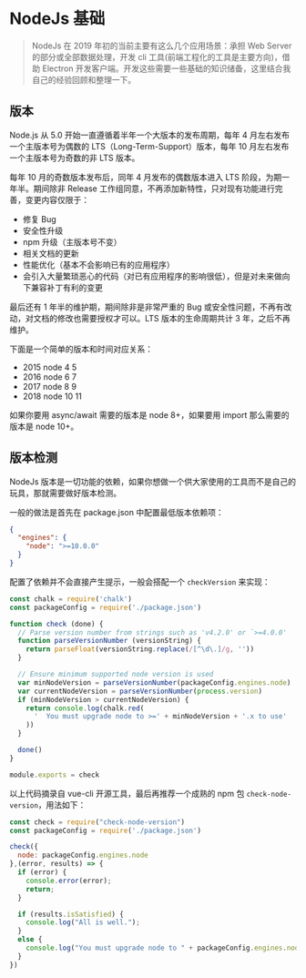 # NodeJs 基础

> NodeJs 在 2019 年初的当前主要有这么几个应用场景：承担 Web Server 的部分或全部数据处理，开发 cli 工具(前端工程化的工具是主要方向)，借助 Electron 开发客户端。开发这些需要一些基础的知识储备，这里结合我自己的经验回顾和整理一下。

## 版本

Node.js 从 5.0 开始一直遵循着半年一个大版本的发布周期，每年 4 月左右发布一个主版本号为偶数的 LTS（Long-Term-Support）版本，每年 10 月左右发布一个主版本号为奇数的非 LTS 版本。

每年 10 月的奇数版本发布后，同年 4 月发布的偶数版本进入 LTS 阶段，为期一年半。期间除非 Release 工作组同意，不再添加新特性，只对现有功能进行完善，变更内容仅限于：

 - 修复 Bug
 - 安全性升级
 - npm 升级（主版本号不变）
 - 相关文档的更新
 - 性能优化（基本不会影响已有的应用程序）
 - 会引入大量繁琐恶心的代码（对已有应用程序的影响很低），但是对未来做向下兼容补丁有利的变更

最后还有 1 年半的维护期，期间除非是非常严重的 Bug 或安全性问题，不再有改动，对文档的修改也需要授权才可以。LTS 版本的生命周期共计 3 年，之后不再维护。

下面是一个简单的版本和时间对应关系：

- 2015 node 4  5
- 2016 node 6  7
- 2017 node 8  9
- 2018 node 10 11

如果你要用 async/await 需要的版本是 node 8+，如果要用 import 那么需要的版本是 node 10+。

## 版本检测

NodeJs 版本是一切功能的依赖，如果你想做一个供大家使用的工具而不是自己的玩具，那就需要做好版本检测。

一般的做法是首先在 package.json 中配置最低版本依赖项：

```json
{
  "engines": {
    "node": ">=10.0.0"
  }
}
```

配置了依赖并不会直接产生提示，一般会搭配一个 `checkVersion` 来实现：

```js
const chalk = require('chalk')
const packageConfig = require('./package.json')

function check (done) {
  // Parse version number from strings such as 'v4.2.0' or `>=4.0.0'
  function parseVersionNumber (versionString) {
    return parseFloat(versionString.replace(/[^\d\.]/g, ''))
  }

  // Ensure minimum supported node version is used
  var minNodeVersion = parseVersionNumber(packageConfig.engines.node)
  var currentNodeVersion = parseVersionNumber(process.version)
  if (minNodeVersion > currentNodeVersion) {
    return console.log(chalk.red(
      '  You must upgrade node to >=' + minNodeVersion + '.x to use'
    ))
  }

  done()
}

module.exports = check
```

以上代码摘录自 vue-cli 开源工具，最后再推荐一个成熟的 npm 包 `check-node-version`，用法如下：

```js
const check = require("check-node-version")
const packageConfig = require('./package.json')

check({
  node: packageConfig.engines.node
},(error, results) => {
  if (error) {
    console.error(error);
    return;
  }

  if (results.isSatisfied) {
    console.log("All is well.");
  }
  else {
    console.log("You must upgrade node to " + packageConfig.engines.node + "to use");
  }
})
```
